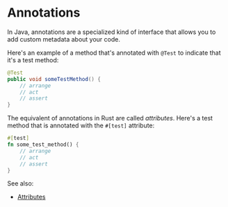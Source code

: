 # Annotations

In Java, annotations are a specialized kind of interface that allows you to add custom metadata about your code.

Here's an example of a method that's annotated with `@Test` to indicate that it's a test method:

```java
@Test
public void someTestMethod() {
    // arrange
    // act
    // assert
}
```

The equivalent of annotations in Rust are called _attributes_. Here's a test method that is annotated with the `#[test]` attribute:

```rust
#[test]
fn some_test_method() {
    // arrange
    // act
    // assert
}
```

See also:

- [Attributes]

[Attributes]: https://doc.rust-lang.org/rust-by-example/attribute.html

